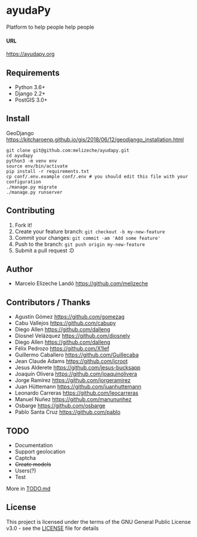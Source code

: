 # ayudaPy
Platform to help people help people
#### URL

https://ayudapy.org

## Requirements

* Python 3.6+
* Django 2.2+
* PostGIS 3.0+

## Install
GeoDjango https://kitcharoenp.github.io/gis/2018/06/12/geodjango_installation.html

```
git clone git@github.com:melizeche/ayudapy.git
cd ayudapy
python3 -m venv env
source env/bin/activate
pip install -r requirements.txt
cp conf/.env.example conf/.env # you should edit this file with your configuration
./manage.py migrate
./manage.py runserver
```

## Contributing

1. Fork it!
2. Create your feature branch: `git checkout -b my-new-feature`
3. Commit your changes: `git commit -am 'Add some feature'`
4. Push to the branch: `git push origin my-new-feature`
5. Submit a pull request :D

## Author

* Marcelo Elizeche Landó https://github.com/melizeche

## Contributors / Thanks

* Agustín Gómez https://github.com/gomezag
* Cabu Vallejos  https://github.com/cabupy
* Diego Allen https://github.com/dalleng
* Diosnel Velázquez https://github.com/diosnelv
* Diego Allen https://github.com/dalleng
* Félix Pedrozo https://github.com/X1lef
* Guillermo Caballero https://github.com/Guillecaba
* Jean Claude Adams https://github.com/jcroot
* Jesus Alderete https://github.com/jesus-bucksapp
* Joaquín Olivera https://github.com/joaquinolivera
* Jorge Ramírez https://github.com/jorgeramirez
* Juan Hüttemann https://github.com/juanhuttemann
* Leonardo Carreras https://github.com/leocarreras
* Manuel Nuñez https://github.com/manununhez
* Osbarge https://github.com/osbarge
* Pablo Santa Cruz https://github.com/pablo

## TODO

* Documentation
* Support geolocation
* Captcha
* ~~Create models~~
* Users(?)
* Test

More in [TODO.md](TODO.md)

## License

This project is licensed under the terms of the GNU General Public License v3.0 - see the [LICENSE](LICENSE) file for details

